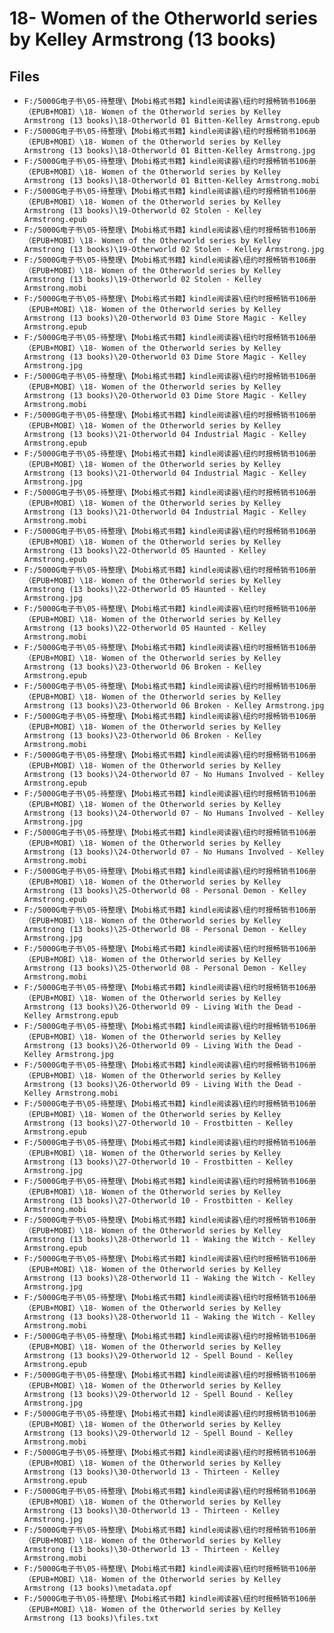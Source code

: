# 18- Women of the Otherworld series by Kelley Armstrong (13 books)

## Files

- `F:/5000G电子书\05-待整理\【Mobi格式书籍】kindle阅读器\纽约时报畅销书106册（EPUB+MOBI）\18- Women of the Otherworld series by Kelley Armstrong (13 books)\18-Otherworld 01 Bitten-Kelley Armstrong.epub`
- `F:/5000G电子书\05-待整理\【Mobi格式书籍】kindle阅读器\纽约时报畅销书106册（EPUB+MOBI）\18- Women of the Otherworld series by Kelley Armstrong (13 books)\18-Otherworld 01 Bitten-Kelley Armstrong.jpg`
- `F:/5000G电子书\05-待整理\【Mobi格式书籍】kindle阅读器\纽约时报畅销书106册（EPUB+MOBI）\18- Women of the Otherworld series by Kelley Armstrong (13 books)\18-Otherworld 01 Bitten-Kelley Armstrong.mobi`
- `F:/5000G电子书\05-待整理\【Mobi格式书籍】kindle阅读器\纽约时报畅销书106册（EPUB+MOBI）\18- Women of the Otherworld series by Kelley Armstrong (13 books)\19-Otherworld 02 Stolen - Kelley Armstrong.epub`
- `F:/5000G电子书\05-待整理\【Mobi格式书籍】kindle阅读器\纽约时报畅销书106册（EPUB+MOBI）\18- Women of the Otherworld series by Kelley Armstrong (13 books)\19-Otherworld 02 Stolen - Kelley Armstrong.jpg`
- `F:/5000G电子书\05-待整理\【Mobi格式书籍】kindle阅读器\纽约时报畅销书106册（EPUB+MOBI）\18- Women of the Otherworld series by Kelley Armstrong (13 books)\19-Otherworld 02 Stolen - Kelley Armstrong.mobi`
- `F:/5000G电子书\05-待整理\【Mobi格式书籍】kindle阅读器\纽约时报畅销书106册（EPUB+MOBI）\18- Women of the Otherworld series by Kelley Armstrong (13 books)\20-Otherworld 03 Dime Store Magic - Kelley Armstrong.epub`
- `F:/5000G电子书\05-待整理\【Mobi格式书籍】kindle阅读器\纽约时报畅销书106册（EPUB+MOBI）\18- Women of the Otherworld series by Kelley Armstrong (13 books)\20-Otherworld 03 Dime Store Magic - Kelley Armstrong.jpg`
- `F:/5000G电子书\05-待整理\【Mobi格式书籍】kindle阅读器\纽约时报畅销书106册（EPUB+MOBI）\18- Women of the Otherworld series by Kelley Armstrong (13 books)\20-Otherworld 03 Dime Store Magic - Kelley Armstrong.mobi`
- `F:/5000G电子书\05-待整理\【Mobi格式书籍】kindle阅读器\纽约时报畅销书106册（EPUB+MOBI）\18- Women of the Otherworld series by Kelley Armstrong (13 books)\21-Otherworld 04 Industrial Magic - Kelley Armstrong.epub`
- `F:/5000G电子书\05-待整理\【Mobi格式书籍】kindle阅读器\纽约时报畅销书106册（EPUB+MOBI）\18- Women of the Otherworld series by Kelley Armstrong (13 books)\21-Otherworld 04 Industrial Magic - Kelley Armstrong.jpg`
- `F:/5000G电子书\05-待整理\【Mobi格式书籍】kindle阅读器\纽约时报畅销书106册（EPUB+MOBI）\18- Women of the Otherworld series by Kelley Armstrong (13 books)\21-Otherworld 04 Industrial Magic - Kelley Armstrong.mobi`
- `F:/5000G电子书\05-待整理\【Mobi格式书籍】kindle阅读器\纽约时报畅销书106册（EPUB+MOBI）\18- Women of the Otherworld series by Kelley Armstrong (13 books)\22-Otherworld 05 Haunted - Kelley Armstrong.epub`
- `F:/5000G电子书\05-待整理\【Mobi格式书籍】kindle阅读器\纽约时报畅销书106册（EPUB+MOBI）\18- Women of the Otherworld series by Kelley Armstrong (13 books)\22-Otherworld 05 Haunted - Kelley Armstrong.jpg`
- `F:/5000G电子书\05-待整理\【Mobi格式书籍】kindle阅读器\纽约时报畅销书106册（EPUB+MOBI）\18- Women of the Otherworld series by Kelley Armstrong (13 books)\22-Otherworld 05 Haunted - Kelley Armstrong.mobi`
- `F:/5000G电子书\05-待整理\【Mobi格式书籍】kindle阅读器\纽约时报畅销书106册（EPUB+MOBI）\18- Women of the Otherworld series by Kelley Armstrong (13 books)\23-Otherworld 06 Broken - Kelley Armstrong.epub`
- `F:/5000G电子书\05-待整理\【Mobi格式书籍】kindle阅读器\纽约时报畅销书106册（EPUB+MOBI）\18- Women of the Otherworld series by Kelley Armstrong (13 books)\23-Otherworld 06 Broken - Kelley Armstrong.jpg`
- `F:/5000G电子书\05-待整理\【Mobi格式书籍】kindle阅读器\纽约时报畅销书106册（EPUB+MOBI）\18- Women of the Otherworld series by Kelley Armstrong (13 books)\23-Otherworld 06 Broken - Kelley Armstrong.mobi`
- `F:/5000G电子书\05-待整理\【Mobi格式书籍】kindle阅读器\纽约时报畅销书106册（EPUB+MOBI）\18- Women of the Otherworld series by Kelley Armstrong (13 books)\24-Otherworld 07 - No Humans Involved - Kelley Armstrong.epub`
- `F:/5000G电子书\05-待整理\【Mobi格式书籍】kindle阅读器\纽约时报畅销书106册（EPUB+MOBI）\18- Women of the Otherworld series by Kelley Armstrong (13 books)\24-Otherworld 07 - No Humans Involved - Kelley Armstrong.jpg`
- `F:/5000G电子书\05-待整理\【Mobi格式书籍】kindle阅读器\纽约时报畅销书106册（EPUB+MOBI）\18- Women of the Otherworld series by Kelley Armstrong (13 books)\24-Otherworld 07 - No Humans Involved - Kelley Armstrong.mobi`
- `F:/5000G电子书\05-待整理\【Mobi格式书籍】kindle阅读器\纽约时报畅销书106册（EPUB+MOBI）\18- Women of the Otherworld series by Kelley Armstrong (13 books)\25-Otherworld 08 - Personal Demon - Kelley Armstrong.epub`
- `F:/5000G电子书\05-待整理\【Mobi格式书籍】kindle阅读器\纽约时报畅销书106册（EPUB+MOBI）\18- Women of the Otherworld series by Kelley Armstrong (13 books)\25-Otherworld 08 - Personal Demon - Kelley Armstrong.jpg`
- `F:/5000G电子书\05-待整理\【Mobi格式书籍】kindle阅读器\纽约时报畅销书106册（EPUB+MOBI）\18- Women of the Otherworld series by Kelley Armstrong (13 books)\25-Otherworld 08 - Personal Demon - Kelley Armstrong.mobi`
- `F:/5000G电子书\05-待整理\【Mobi格式书籍】kindle阅读器\纽约时报畅销书106册（EPUB+MOBI）\18- Women of the Otherworld series by Kelley Armstrong (13 books)\26-Otherworld 09 - Living With the Dead - Kelley Armstrong.epub`
- `F:/5000G电子书\05-待整理\【Mobi格式书籍】kindle阅读器\纽约时报畅销书106册（EPUB+MOBI）\18- Women of the Otherworld series by Kelley Armstrong (13 books)\26-Otherworld 09 - Living With the Dead - Kelley Armstrong.jpg`
- `F:/5000G电子书\05-待整理\【Mobi格式书籍】kindle阅读器\纽约时报畅销书106册（EPUB+MOBI）\18- Women of the Otherworld series by Kelley Armstrong (13 books)\26-Otherworld 09 - Living With the Dead - Kelley Armstrong.mobi`
- `F:/5000G电子书\05-待整理\【Mobi格式书籍】kindle阅读器\纽约时报畅销书106册（EPUB+MOBI）\18- Women of the Otherworld series by Kelley Armstrong (13 books)\27-Otherworld 10 - Frostbitten - Kelley Armstrong.epub`
- `F:/5000G电子书\05-待整理\【Mobi格式书籍】kindle阅读器\纽约时报畅销书106册（EPUB+MOBI）\18- Women of the Otherworld series by Kelley Armstrong (13 books)\27-Otherworld 10 - Frostbitten - Kelley Armstrong.jpg`
- `F:/5000G电子书\05-待整理\【Mobi格式书籍】kindle阅读器\纽约时报畅销书106册（EPUB+MOBI）\18- Women of the Otherworld series by Kelley Armstrong (13 books)\27-Otherworld 10 - Frostbitten - Kelley Armstrong.mobi`
- `F:/5000G电子书\05-待整理\【Mobi格式书籍】kindle阅读器\纽约时报畅销书106册（EPUB+MOBI）\18- Women of the Otherworld series by Kelley Armstrong (13 books)\28-Otherworld 11 - Waking the Witch - Kelley Armstrong.epub`
- `F:/5000G电子书\05-待整理\【Mobi格式书籍】kindle阅读器\纽约时报畅销书106册（EPUB+MOBI）\18- Women of the Otherworld series by Kelley Armstrong (13 books)\28-Otherworld 11 - Waking the Witch - Kelley Armstrong.jpg`
- `F:/5000G电子书\05-待整理\【Mobi格式书籍】kindle阅读器\纽约时报畅销书106册（EPUB+MOBI）\18- Women of the Otherworld series by Kelley Armstrong (13 books)\28-Otherworld 11 - Waking the Witch - Kelley Armstrong.mobi`
- `F:/5000G电子书\05-待整理\【Mobi格式书籍】kindle阅读器\纽约时报畅销书106册（EPUB+MOBI）\18- Women of the Otherworld series by Kelley Armstrong (13 books)\29-Otherworld 12 - Spell Bound - Kelley Armstrong.epub`
- `F:/5000G电子书\05-待整理\【Mobi格式书籍】kindle阅读器\纽约时报畅销书106册（EPUB+MOBI）\18- Women of the Otherworld series by Kelley Armstrong (13 books)\29-Otherworld 12 - Spell Bound - Kelley Armstrong.jpg`
- `F:/5000G电子书\05-待整理\【Mobi格式书籍】kindle阅读器\纽约时报畅销书106册（EPUB+MOBI）\18- Women of the Otherworld series by Kelley Armstrong (13 books)\29-Otherworld 12 - Spell Bound - Kelley Armstrong.mobi`
- `F:/5000G电子书\05-待整理\【Mobi格式书籍】kindle阅读器\纽约时报畅销书106册（EPUB+MOBI）\18- Women of the Otherworld series by Kelley Armstrong (13 books)\30-Otherworld 13 - Thirteen - Kelley Armstrong.epub`
- `F:/5000G电子书\05-待整理\【Mobi格式书籍】kindle阅读器\纽约时报畅销书106册（EPUB+MOBI）\18- Women of the Otherworld series by Kelley Armstrong (13 books)\30-Otherworld 13 - Thirteen - Kelley Armstrong.jpg`
- `F:/5000G电子书\05-待整理\【Mobi格式书籍】kindle阅读器\纽约时报畅销书106册（EPUB+MOBI）\18- Women of the Otherworld series by Kelley Armstrong (13 books)\30-Otherworld 13 - Thirteen - Kelley Armstrong.mobi`
- `F:/5000G电子书\05-待整理\【Mobi格式书籍】kindle阅读器\纽约时报畅销书106册（EPUB+MOBI）\18- Women of the Otherworld series by Kelley Armstrong (13 books)\metadata.opf`
- `F:/5000G电子书\05-待整理\【Mobi格式书籍】kindle阅读器\纽约时报畅销书106册（EPUB+MOBI）\18- Women of the Otherworld series by Kelley Armstrong (13 books)\files.txt`
